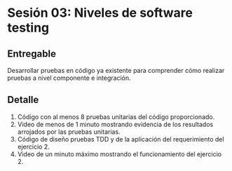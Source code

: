 # Sesión 03: Niveles de software testing

## Entregable

Desarrollar pruebas en código ya existente para comprender cómo realizar pruebas a nivel componente e integración.

## Detalle

1. Código con al menos 8 pruebas unitarias del código proporcionado.
2. Video de menos de 1 minuto mostrando evidencia de los resultados arrojados por las pruebas unitarias.
3. Código de diseño pruebas TDD y de la aplicación del requerimiento del ejercicio 2.
4. Video de un minuto máximo mostrando el funcionamiento del ejercicio 2.


